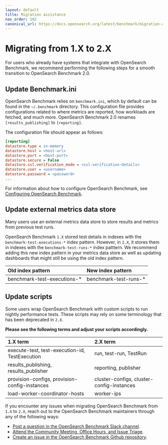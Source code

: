 ```yaml
---
layout: default
title: Migration assistance
nav_order: 102
canonical_url: https://docs.opensearch.org/latest/benchmark/migration-assistance/
---
```


# Migrating from 1.X to 2.X

For users who already have systems that integrate with OpenSearch Benchmark, we recommend performing the following steps for a smooth transition to OpenSearch Benchmark 2.0.

## Update Benchmark.ini
OpenSearch Benchmark relies on `benchmark.ini`, which by default can be found in the `~/.benchmark` directory. This configuration file provides configurations related to where metrics are reported, how workloads are fetched, and much more. OpenSearch Benchmark 2.0 renames `[results_publishing]` to `[reporting]`.

The configuration file should appear as follows:
```ini
[reporting]
datastore.type = in-memory
datastore.host = <host-url>
datastore.port = <host-port>
datastore.secure = False
datastore.ssl.verification_mode = <ssl-verification-details>
datastore.user = <username>
datastore.password = <password>
...
```

For information about how to configure OpenSearch Benchmark, see [Configuring OpenSearch Benchmark]({{site.url}}{{site.baseurl}}/benchmark/configuring-benchmark/).

## Update external metrics data store

Many users use an external metrics data store to store results and metrics from previous test runs.

OpenSearch Benchmark `1.X` stored test details in indexes with the `benchmark-test-executions-*` index pattern. However, in `2.X`, it stores them in indexes with the `benchmark-test-runs-*` index patttern. We recommend adding this new index pattern in your metrics data store as well as updating dashboards that might still be using the old index pattern.

Old index pattern | New index pattern |
:--- | :--- |
benchmark-test-executions-* | benchmark-test-runs-* |

## Update scripts

Some users wrap OpenSearch Benchmark with custom scripts to run nightly performance tests. These scripts may rely on some terminology that has been deprecated in `2.X`.

**Please see the following terms and adjust your scripts accordingly.**

1.X term | 2.X term |
:--- | :--- |
execute-test, test-execution-id, TestExecution | run, test-run, TestRun |
results_publishing, results_publisher | reporting, publisher |
provision-configs, provision-config-instances | cluster-configs, cluster-config-instances
load-worker-coordinator-hosts | worker-ips |

If you encounter any issues when migrating OpenSearch Benchmark from `1.X` to `2.X`, reach out to the OpenSearch Benchmark maintainers through any of the following ways:
- [Post a question in the OpenSearch Benchmark Slack channel](https://opensearch.slack.com/archives/C082PLA3VPW).
- [Attend the Community Meeting, Office Hours, and Issue Triage](https://www.meetup.com/opensearch/events/309982456/?eventOrigin=group_upcoming_events).
- [Create an issue in the OpenSearch Benchmark Github repository](https://github.com/opensearch-project/opensearch-benchmark/issues).